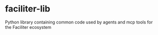 # faciliter-lib
Python library containing common code used by agents and mcp tools for the Faciliter ecosystem
